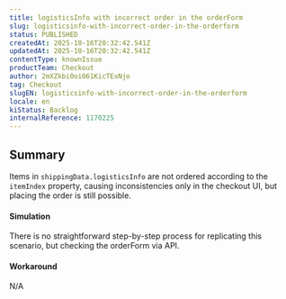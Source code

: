 ```yaml
---
title: logisticsInfo with incorrect order in the orderForm
slug: logisticsinfo-with-incorrect-order-in-the-orderform
status: PUBLISHED
createdAt: 2025-10-16T20:32:42.541Z
updatedAt: 2025-10-16T20:32:42.541Z
contentType: knownIssue
productTeam: Checkout
author: 2mXZkbi0oi061KicTExNjo
tag: Checkout
slugEN: logisticsinfo-with-incorrect-order-in-the-orderform
locale: en
kiStatus: Backlog
internalReference: 1170225
---
```


## Summary


Items in `shippingData.logisticsInfo` are not ordered according to the `itemIndex` property, causing inconsistencies only in the checkout UI, but placing the order is still possible.


#### Simulation


There is no straightforward step-by-step process for replicating this scenario, but checking the orderForm via API.


#### Workaround


N/A


